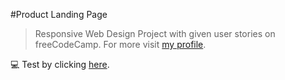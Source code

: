 #Product Landing Page

>Responsive Web Design Project with given user stories on freeCodeCamp.
For more visit [my profile](https://www.freecodecamp.org/bhavya4official).

💻 Test by clicking [here](https://bhavya4official.github.io/test-landing-page/). 
